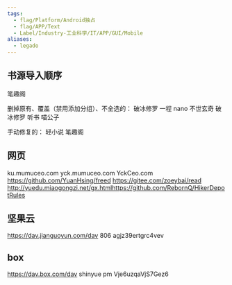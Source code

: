 ```yaml
---
tags:
  - flag/Platform/Android独占
  - flag/APP/Text
  - Label/Industry-工业科学/IT/APP/GUI/Mobile
aliases:
  - legado
---
```


## 书源导入顺序

笔趣阁

删掉原有、覆盖（禁用添加分组）、不全选的：
破冰修罗
一程
nano
不世玄奇
破冰修罗 听书
喵公子

手动修复的：
轻小说
笔趣阁



## 网页
ku.mumuceo.com
yck.mumuceo.com
YckCeo.com
https://github.com/YuanHsing/freed
https://gitee.com/zoeybai/read
http://yuedu.miaogongzi.net/gx.htmlhttps://github.com/RebornQ/HikerDepotRules


## 坚果云
https://dav.jianguoyun.com/dav
806
agjz39ertgrc4vev


## box
https://dav.box.com/dav
shinyue pm
Vje6uzqaVjS7Gez6
